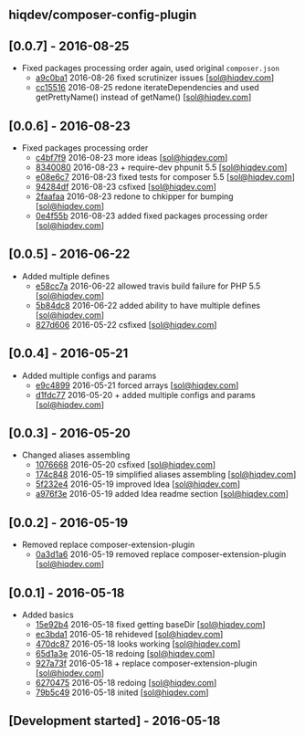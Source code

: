 hiqdev/composer-config-plugin
-----------------------------

## [0.0.7] - 2016-08-25

- Fixed packages processing order again, used original `composer.json`
    - [a9c0ba1] 2016-08-26 fixed scrutinizer issues [sol@hiqdev.com]
    - [cc15516] 2016-08-25 redone iterateDependencies and used getPrettyName() instead of getName() [sol@hiqdev.com]

## [0.0.6] - 2016-08-23

- Fixed packages processing order
    - [c4bf7f9] 2016-08-23 more ideas [sol@hiqdev.com]
    - [8340080] 2016-08-23 + require-dev phpunit 5.5 [sol@hiqdev.com]
    - [e08e6c7] 2016-08-23 fixed tests for composer 5.5 [sol@hiqdev.com]
    - [94284df] 2016-08-23 csfixed [sol@hiqdev.com]
    - [2faafaa] 2016-08-23 redone to chkipper for bumping [sol@hiqdev.com]
    - [0e4f55b] 2016-08-23 added fixed packages processing order [sol@hiqdev.com]

## [0.0.5] - 2016-06-22

- Added multiple defines
    - [e58cc7a] 2016-06-22 allowed travis build failure for PHP 5.5 [sol@hiqdev.com]
    - [5b84dc8] 2016-06-22 added ability to have multiple defines [sol@hiqdev.com]
    - [827d606] 2016-05-22 csfixed [sol@hiqdev.com]

## [0.0.4] - 2016-05-21

- Added multiple configs and params
    - [e9c4899] 2016-05-21 forced arrays [sol@hiqdev.com]
    - [d1fdc77] 2016-05-20 + added multiple configs and params [sol@hiqdev.com]

## [0.0.3] - 2016-05-20

- Changed aliases assembling
    - [1076668] 2016-05-20 csfixed [sol@hiqdev.com]
    - [174c848] 2016-05-19 simplified aliases assembling [sol@hiqdev.com]
    - [5f232e4] 2016-05-19 improved Idea [sol@hiqdev.com]
    - [a976f3e] 2016-05-19 added Idea readme section [sol@hiqdev.com]

## [0.0.2] - 2016-05-19

- Removed replace composer-extension-plugin
    - [0a3d1a6] 2016-05-19 removed replace composer-extension-plugin [sol@hiqdev.com]

## [0.0.1] - 2016-05-18

- Added basics
    - [15e92b4] 2016-05-18 fixed getting baseDir [sol@hiqdev.com]
    - [ec3bda1] 2016-05-18 rehideved [sol@hiqdev.com]
    - [470dc87] 2016-05-18 looks working [sol@hiqdev.com]
    - [65d1a3e] 2016-05-18 redoing [sol@hiqdev.com]
    - [927a73f] 2016-05-18 + replace composer-extension-plugin [sol@hiqdev.com]
    - [6270475] 2016-05-18 redoing [sol@hiqdev.com]
    - [79b5c49] 2016-05-18 inited [sol@hiqdev.com]

## [Development started] - 2016-05-18

[e58cc7a]: https://github.com/hiqdev/composer-config-plugin/commit/e58cc7a
[5b84dc8]: https://github.com/hiqdev/composer-config-plugin/commit/5b84dc8
[827d606]: https://github.com/hiqdev/composer-config-plugin/commit/827d606
[e9c4899]: https://github.com/hiqdev/composer-config-plugin/commit/e9c4899
[d1fdc77]: https://github.com/hiqdev/composer-config-plugin/commit/d1fdc77
[1076668]: https://github.com/hiqdev/composer-config-plugin/commit/1076668
[174c848]: https://github.com/hiqdev/composer-config-plugin/commit/174c848
[5f232e4]: https://github.com/hiqdev/composer-config-plugin/commit/5f232e4
[a976f3e]: https://github.com/hiqdev/composer-config-plugin/commit/a976f3e
[0a3d1a6]: https://github.com/hiqdev/composer-config-plugin/commit/0a3d1a6
[15e92b4]: https://github.com/hiqdev/composer-config-plugin/commit/15e92b4
[ec3bda1]: https://github.com/hiqdev/composer-config-plugin/commit/ec3bda1
[470dc87]: https://github.com/hiqdev/composer-config-plugin/commit/470dc87
[65d1a3e]: https://github.com/hiqdev/composer-config-plugin/commit/65d1a3e
[927a73f]: https://github.com/hiqdev/composer-config-plugin/commit/927a73f
[6270475]: https://github.com/hiqdev/composer-config-plugin/commit/6270475
[79b5c49]: https://github.com/hiqdev/composer-config-plugin/commit/79b5c49
[0e4f55b]: https://github.com/hiqdev/composer-config-plugin/commit/0e4f55b
[c4bf7f9]: https://github.com/hiqdev/composer-config-plugin/commit/c4bf7f9
[8340080]: https://github.com/hiqdev/composer-config-plugin/commit/8340080
[e08e6c7]: https://github.com/hiqdev/composer-config-plugin/commit/e08e6c7
[94284df]: https://github.com/hiqdev/composer-config-plugin/commit/94284df
[2faafaa]: https://github.com/hiqdev/composer-config-plugin/commit/2faafaa
[cc15516]: https://github.com/hiqdev/composer-config-plugin/commit/cc15516
[a9c0ba1]: https://github.com/hiqdev/composer-config-plugin/commit/a9c0ba1
